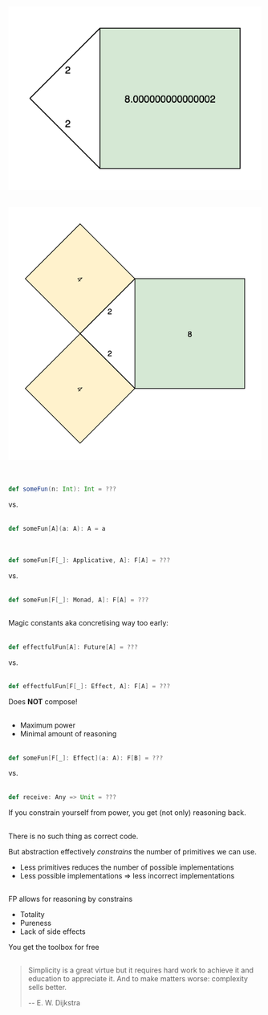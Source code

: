 ## 

![](./img/the-holy-trinity-pythagoras-2.png)

## 

![](./img/the-holy-trinity-pythagoras-1.png)

##

```scala

def someFun(n: Int): Int = ???

```

vs.

```scala

def someFun[A](a: A): A = a

```

##

```scala

def someFun[F[_]: Applicative, A]: F[A] = ???

```

vs.

```scala

def someFun[F[_]: Monad, A]: F[A] = ???

```

##

Magic constants aka concretising way too early:

~~~scala

def effectfulFun[A]: Future[A] = ???

~~~

vs.

```scala

def effectfulFun[F[_]: Effect, A]: F[A] = ???

```

Does **NOT** compose!

##

* Maximum power
* Minimal amount of reasoning

```scala

def someFun[F[_]: Effect](a: A): F[B] = ???

```

vs.

```scala

def receive: Any => Unit = ???

```

If you constrain yourself from power, you get (not only) reasoning back.

##

There is no such thing as correct code.

But abstraction effectively *constrains* the number of primitives
we can use.

* Less primitives reduces the number of possible implementations
* Less possible implementations => less incorrect implementations

## 

FP allows for reasoning by constrains

* Totality
* Pureness
* Lack of side effects

You get the toolbox for free


##

> Simplicity is a great virtue but it requires hard work 
> to achieve it and education to appreciate it. And to make 
> matters worse: complexity sells better.
>
>   -- E. W. Dijkstra